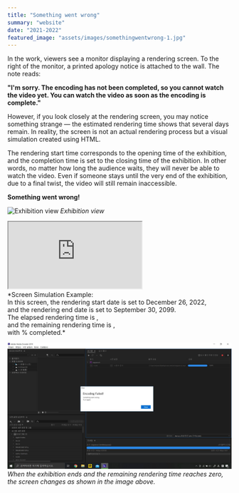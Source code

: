 ```yaml
---
title: "Something went wrong"
summary: "website"
date: "2021-2022"
featured_image: "assets/images/somethingwentwrong-1.jpg"
---
```


In the work, viewers see a monitor displaying a rendering screen. To the right of the monitor, a printed apology notice is attached to the wall. The note reads:

**"I'm sorry. The encoding has not been completed, so you cannot watch the video yet. You can watch the video as soon as the encoding is complete."**

However, if you look closely at the rendering screen, you may notice something strange — the estimated rendering time shows that several days remain. In reality, the screen is not an actual rendering process but a visual simulation created using HTML.

The rendering start time corresponds to the opening time of the exhibition, and the completion time is set to the closing time of the exhibition. In other words, no matter how long the audience waits, they will never be able to watch the video. Even if someone stays until the very end of the exhibition, due to a final twist, the video will still remain inaccessible.

**Something went wrong!**

![Exhibition view](../assets/images/somethingwentwrong-1.jpg)
*Exhibition view*

<div class="container">
    <iframe class="responsive-iframe"
        src="https://yellow-moonlight.github.io/somethingwentwrong/" allowfullscreen></iframe>
</div>
*Screen Simulation Example:<br>
In this screen, the rendering start date is set to December 26, 2022,<br> and the rendering end date is set to September 30, 2099.<br>
The elapsed rendering time is <span id="overt"></span>,<br>
and the remaining rendering time is <span id="remaint"></span>,<br>
with <span id="percent"></span>% completed.*

![Something went wrong screen](../assets/images/somethingwentwrong-2.jpg)
*When the exhibition ends and the remaining rendering time reaches zero, the screen changes as shown in the image above.*

<script>
  CountDownTimer('12/26/2022 09:00 AM', '9/30/2099 5:00 PM', 'percent', 'overt', 'remaint');

  function CountDownTimer(startDateStr, endDateStr, percentId, elapsedId, remainingId) {
    const start = new Date(startDateStr);
    const end = new Date(endDateStr);

    const second = 1000;
    const minute = second * 60;
    const hour = minute * 60;
    const day = hour * 24;

    function showRemaining() {
      const now = new Date();

      const totalDuration = end - start;
      const timeElapsed = now - start;
      const timeRemaining = end - now;

      if (timeRemaining < 0) {
        document.getElementById(percentId).innerText = "100.00000";
        document.getElementById(elapsedId).innerText = formatTime(totalDuration);
        document.getElementById(remainingId).innerText = "0 days 0 hours 0 minutes 0 seconds";
        clearInterval(timer);
        return;
      }

      // 계산: 경과 및 남은 시간
      document.getElementById(elapsedId).innerText = formatTime(timeElapsed);
      document.getElementById(remainingId).innerText = formatTime(timeRemaining);

      // 퍼센트 계산
      const percent = (timeElapsed / totalDuration) * 100;
      document.getElementById(percentId).innerText = percent.toFixed(5);
    }

    function formatTime(milliseconds) {
      const days = Math.floor(milliseconds / day);
      const hours = Math.floor((milliseconds % day) / hour);
      const minutes = Math.floor((milliseconds % hour) / minute);
      const seconds = Math.floor((milliseconds % minute) / second);
      return `${days} days ${hours} hours ${minutes} minutes ${seconds} seconds`;
    }

    const timer = setInterval(showRemaining, 1000);
  }
</script>
